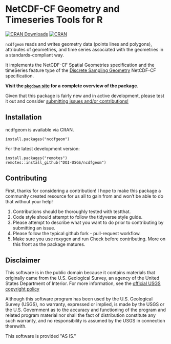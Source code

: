 NetCDF-CF Geometry and Timeseries Tools for R
===
<!---
![R-CMD-check](https://github.com/doi-usgs/ncdfgeom/workflows/R-CMD-check/badge.svg) [![codecov](https://codecov.io/gh/doi-usgs/ncdfgeom/branch/master/graph/badge.svg?token=5c1L38yK5q)](https://app.codecov.io/gh/doi-usgs/ncdfgeom) 
--->
[![CRAN Downloads](https://cranlogs.r-pkg.org/badges/grand-total/ncdfgeom)](https://cran.r-project.org/package=ncdfgeom) [![CRAN](https://www.r-pkg.org/badges/version/ncdfgeom)](https://cran.r-project.org/package=ncdfgeom)

`ncdfgeom` reads and writes geometry data (points lines and polygons), attributes of geometries, and time series associated with the geometries in a standards-compliant way.

It implements the NetCDF-CF Spatial Geometries specification and the timeSeries feature type of the [Discrete Sampling Geometry](http://cfconventions.org/cf-conventions/cf-conventions.html#discrete-sampling-geometries) NetCDF-CF specification. 

**Visit the [`pkgdown` site](https://doi-usgs.github.io/ncdfgeom/articles/ncdfgeom.html) for a complete overview of the package.**

Given that this package is fairly new and in active development, please test it out 
and consider [submitting issues and/or contributions!](https://github.com/DOI-USGS/ncdfgeom/issues)

## Installation

ncdfgeom is available via CRAN.

```
install.packages("ncdfgeom")
```

For the latest development version:
```
install.packages("remotes")
remotes::install_github("DOI-USGS/ncdfgeom")
```

## Contributing

First, thanks for considering a contribution! I hope to make this package a community created resource for us all to gain from and won’t be able to do that without your help!

1. Contributions should be thoroughly tested with testthat.
1. Code style should attempt to follow the tidyverse style guide.
1. Please attempt to describe what you want to do prior to contributing by submitting an issue.
1. Please follow the typical github fork - pull-request workflow.
1. Make sure you use roxygen and run Check before contributing. More on this front as the package matures.

## Disclaimer
This software is in the public domain because it contains materials that originally came from the U.S. Geological Survey, an agency of the United States Department of Interior. For more information, see the [official USGS copyright policy](https://www.usgs.gov/information-policies-and-instructions/copyrights-and-credits#copyright/ "official USGS copyright policy")

Although this software program has been used by the U.S. Geological Survey (USGS), no warranty, expressed or implied, is made by the USGS or the U.S. Government as to the accuracy and functioning of the program and related program material nor shall the fact of distribution constitute any such warranty, and no responsibility is assumed by the USGS in connection therewith.

This software is provided "AS IS."

